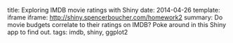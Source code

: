 title: Exploring IMDB movie ratings with Shiny
date: 2014-04-26
template: iframe
iframe: http://shiny.spencerboucher.com/homework2
summary: Do movie budgets correlate to their ratings on IMDB? Poke around in this Shiny app to find out.
tags: imdb, shiny, ggplot2
